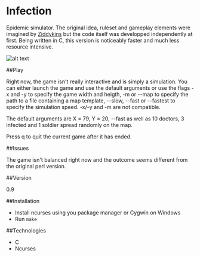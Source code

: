 Infection
=========

Epidemic simulator. The original idea, ruleset and gameplay elements were imagined by [Ziddykins](https://github.com/Ziddykins/Infect) but the code itself was developped independently at first. Being written in C, this version is noticeably faster and much less resource intensive.

![alt text](http://i.imgur.com/rJhKu9a.png?1 "A few weeks into the apocalypse")

##Play

Right now, the game isn't really interactive and is simply a simulation. You can either launch the game and use the default arguments or use the flags -x and -y to specify the game width and heigth, -m or --map to specify the path to a file containing a map template, --slow, --fast or --fastest to specify the simulation speed. -x/-y and -m are not compatible.

The default arguments are X = 79, Y = 20, --fast as well as 10 doctors, 3 infected and 1 soldier spread randomly on the map.

Press q to quit the current game after it has ended.

##Issues

The game isn't balanced right now and the outcome seems different from the original perl version. 

##Version

0.9

##Installation

- Install ncurses using you package manager or Cygwin on Windows
- Run ```make```

##Technologies

* C
* Ncurses